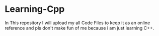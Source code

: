 # Learning-Cpp
In This repository I will upload my all Code Files to keep it as an online reference and pls don't make fun of me because i am just learning C++.
